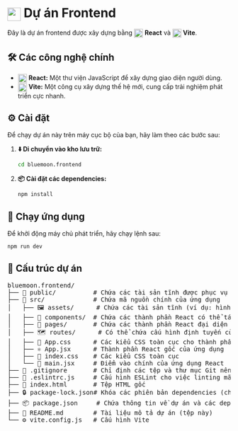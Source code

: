 # <img src="https://vitejs.dev/logo.svg" width="30" height="30" align="absmiddle"> Dự án Frontend

Đây là dự án frontend được xây dựng bằng <img src="https://react.dev/favicon.ico" width="20" height="20" align="absmiddle"> **React** và <img src="https://vitejs.dev/logo.svg" width="20" height="20" align="absmiddle"> **Vite**.

## 🛠️ Các công nghệ chính

* <img src="https://react.dev/favicon.ico" width="20" height="20" align="absmiddle"> **React:** Một thư viện JavaScript để xây dựng giao diện người dùng.
* <img src="https://vitejs.dev/logo.svg" width="20" height="20" align="absmiddle"> **Vite:** Một công cụ xây dựng thế hệ mới, cung cấp trải nghiệm phát triển cực nhanh.

## ⚙️ Cài đặt

Để chạy dự án này trên máy cục bộ của bạn, hãy làm theo các bước sau:

1.  **⬇️ Di chuyển vào kho lưu trữ:**
    ```bash
    cd bluemoon.frontend
    ```

2.  **📦 Cài đặt các dependencies:**
    ```bash
    npm install
    ```

## 🚀 Chạy ứng dụng

Để khởi động máy chủ phát triển, hãy chạy lệnh sau:

```bash
npm run dev
```

## 📂 Cấu trúc dự án
<pre lang="markdown">
bluemoon.frontend/
├── 📂 public/          # Chứa các tài sản tĩnh được phục vụ trực tiếp (ví dụ: robots.txt, favicon.ico)
├── 📂 src/             # Chứa mã nguồn chính của ứng dụng
│   ├── 🖼️ assets/      # Chứa các tài sản tĩnh (ví dụ: hình ảnh, phông chữ) được Vite xử lý
│   ├── 🧩 components/  # Chứa các thành phần React có thể tái sử dụng
│   ├── 📄 pages/       # Chứa các thành phần React đại diện cho các trang của ứng dụng
│   ├── 🗺️ routes/      # Có thể chứa cấu hình định tuyến của ứng dụng
│   ├── 🎨 App.css      # Các kiểu CSS toàn cục cho thành phần App
│   ├── ⚛️ App.jsx      # Thành phần React gốc của ứng dụng
│   ├── 💅 index.css    # Các kiểu CSS toàn cục
│   └── 🚀 main.jsx     # Điểm vào chính của ứng dụng React
├── 🚫 .gitignore       # Chỉ định các tệp và thư mục Git nên bỏ qua
├── 📏 .eslintrc.js     # Cấu hình ESLint cho việc linting mã JavaScript/JSX
├── 📄 index.html       # Tệp HTML gốc
├── 🔒 package-lock.json# Khóa các phiên bản dependencies (cho npm)
├── 📦 package.json     # Chứa thông tin về dự án và các dependencies
├── 📄 README.md        # Tài liệu mô tả dự án (tệp này)
└── ⚙️ vite.config.js   # Cấu hình Vite
</pre>
